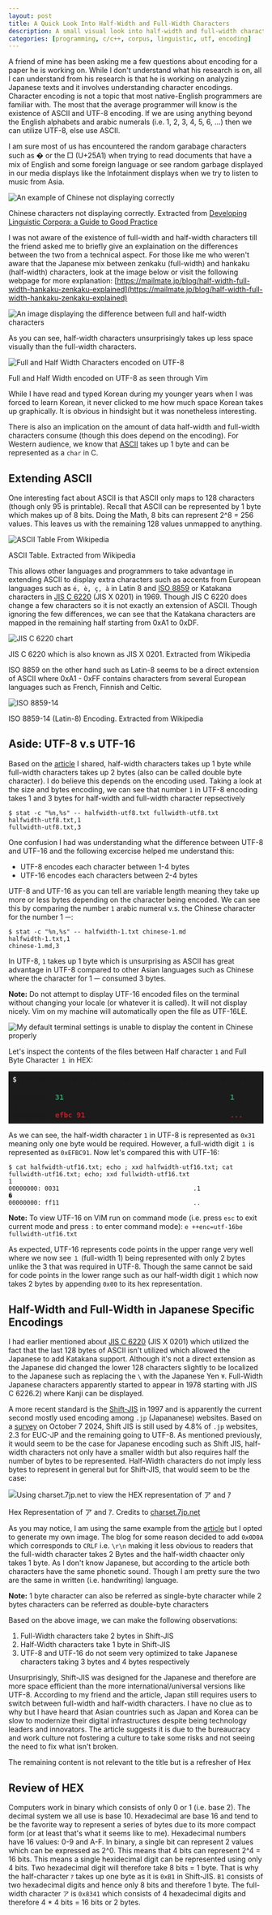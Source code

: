```yaml
---
layout: post
title: A Quick Look Into Half-Width and Full-Width Characters
description: A small visual look into half-width and full-width characters
categories: [programming, c/c++, corpus, linguistic, utf, encoding]
---
```


A friend of mine has been asking me a few questions about encoding for a paper he is working on. 
While I don't understand what his research is on, all I can understand from his research is that he is 
working on analyzing Japanese texts and it involves understanding character encodings. 
Character encoding is not a topic that most native-English programmers are familiar with. 
The most that the average programmer will know is the existence of ASCII and UTF-8 encoding. 
If we are using anything beyond the English alphabets 
and arabic numerals (i.e. 1, 2, 3, 4, 5, 6, ...) then we can utilize UTF-8, else use ASCII.

I am sure most of us has encountered the random garabage characters such as �  or the □ (U+25A1) when trying to read documents that 
have a mix of English and some foreign language or see random garbage displayed in our media displays like the Infotainment displays 
when we try to listen to music from Asia.

![An example of Chinese not displaying correctly](https://users.ox.ac.uk/~martinw/dlc/images/Chapter%2004_img_1.jpg)
<p class = "caption">Chinese characters not displaying correctly. Extracted from <a href = "https://users.ox.ac.uk/~martinw/dlc/chapter4.htm">Developing Linguistic Corpora: a Guide to Good Practice</a></p>

I was not aware of the existence of full-width and half-width characters till the friend asked me to briefly give an explaination on
the differences between the two from a technical aspect. 
For those like me who weren't aware that the Japanese mix between 
zenkaku (full-width) and hankaku (half-width) characters, look at the image below or visit the following webpage for more explanation: [https://mailmate.jp/blog/half-width-full-width-hankaku-zenkaku-explained](https://mailmate.jp/blog/half-width-full-width-hankaku-zenkaku-explained)

![An image displaying the difference between full and half-width characters](https://images.ctfassets.net/rrofptqvevic/3276rMt8nR8HEVYYAhhZvV/633c276e889c8dd101c4ea89cc07f82d/image_-_2023-07-21T105935.292.webp)

As you can see, half-width characters unsurprisingly takes up less space visually than the full-width characters. 

![Full and Half Width Characters encoded on UTF-8](https://zakuarbor.github.io/blog/assets/programming/encoding/full-half-width.png)
<p class = "caption">Full and Half Width encoded on UTF-8 as seen through Vim</p>

While I have read and typed Korean during my younger years when I was forced to learn Korean, it never clicked to me how much space Korean
takes up graphically. It is obvious in hindsight but it was nonetheless interesting. 

There is also an implication 
on the amount of data half-width and full-width characters consume (though this does depend on the encoding). For Western 
audience, we know that [ASCII](https://en.wikipedia.org/wiki/ASCII) takes up 1 byte and can be represented as a `char` in C. 


## Extending ASCII

One interesting fact about ASCII is that ASCII only maps to 128 characters (though only 95 is printable). Recall that ASCII can be 
represented by 1 byte which makes up of 8 bits. Doing the Math, 8 bits can represent 2^8 = 256 values. This leaves us with the remaining 
128 values unmapped to anything.

![ASCII Table From Wikipedia](../assets/programming/encoding/ascii-table.png)
<p class = "caption">ASCII Table. Extracted from Wikipedia</p>

This allows other languages and programmers to take advantage in extending ASCII to display extra characters such as accents from European 
languages such as `é, è, ç, à` in Latin 8 and [ISO 8859](https://en.wikipedia.org/wiki/ISO/IEC_8859) or Katakana characters in 
[JIS C 6220](https://en.wikipedia.org/wiki/JIS_X_0201) (JIS X 0201) in 1969. 
Though JIS C 6220 does change a few characters so it is not exactly an extension of ASCII. Though ignoring the few differences, we can 
see that the Katakana characters are mapped in the remaining half starting from 0xA1 to 0xDF. 

![JIS C 6220 chart](../assets/programming/encoding/jis-c-6220.png)
<p class = "caption">JIS C 6220 which is also known as JIS X 0201. Extracted from Wikipedia</p>

ISO 8859 on the other hand such as Latin-8 seems to be a direct extension of ASCII where 0xA1 - 0xFF contains characters from several 
European languages such as French, Finnish and Celtic.

![ISO 8859-14](../assets/programming/encoding/iso-8859.png)
<p class = "caption">ISO 8859-14 (Latin-8) Encoding. Extracted from Wikipedia</p>

## Aside: UTF-8 v.s UTF-16

Based on the [article](https://mailmate.jp/blog/half-width-full-width-hankaku-zenkaku-explained) I shared, half-width characters takes up 1 byte while full-width characters takes up 2 bytes (also can be called double byte character). 
I do believe this depends on the encoding used. Taking a look at the size and bytes encoding, we can see that number `1` in UTF-8 encoding takes 1 and 3 bytes for half-width and full-width character repsectively

```
$ stat -c "%n,%s" -- halfwidth-utf8.txt fullwidth-utf8.txt 
halfwidth-utf8.txt,1
fullwidth-utf8.txt,3
```

One confusion I had was understanding what the difference between UTF-8 and UTF-16 and the following excercise helped me understand this:
* UTF-8 encodes each character between 1-4 bytes
* UTF-16 encodes each characters between 2-4 bytes

UTF-8 and UTF-16 as you can tell are variable length meaning they take up more or less bytes depending on the character being encoded. We can 
see this by comparing the number `1` arabic numeral v.s. the Chinese character for the number 1 `一`:

```
$ stat -c "%n,%s" -- halfwidth-1.txt chinese-1.md 
halfwidth-1.txt,1
chinese-1.md,3
```

In UTF-8, `1` takes up 1 byte which is unsurprising as ASCII has great advantage in UTF-8 compared to other Asian languages such as Chinese where the character for 1 `一` consumed 3 bytes.

**Note:** Do not attempt to display UTF-16 encoded files on the terminal without changing your locale (or whatever it is called). It will not display nicely. Vim on my machine will automatically open the file as UTF-16LE.

![My default terminal settings is unable to display the content in Chinese properly](https://zakuarbor.github.io/blog/assets/programming/encoding/full-half-width.png)

Let's inspect the contents of the files between Half character `1` and Full Byte Character `１` in HEX:
<pre class = "highlight" style = "background-color: #1b1b1b; padding: .5rem; line-height: 1.25em"><font color="#D0CFCC"><b>$ </b></font>cat halfwidth-1.txt; echo &quot;&quot;; xxd halfwidth-1.txt; cat fullwidth-1.txt ; echo &quot;&quot;; xxd fullwidth-1.txt 
1
00000000: <font color="#26A269"><b>31</b></font>                      <font color="#C01C28"><b>               </b></font>  <font color="#26A269"><b>1</b></font>
１
00000000: <font color="#C01C28"><b>efbc</b></font> <font color="#C01C28"><b>91</b></font>                   <font color="#C01C28"><b>             </b></font>  <font color="#C01C28"><b>...</b></font>
</pre>

As we can see, the half-width character `1` in UTF-8 is represented as `0x31` meaning only one byte would be required. However, a full-width 
digit `１` is represented as `0xEFBC91`. Now let's compared this with UTF-16:

```
$ cat halfwidth-utf16.txt; echo ; xxd halfwidth-utf16.txt; cat fullwidth-utf16.txt; echo; xxd fullwidth-utf16.txt 
1
00000000: 0031                                     .1
�
00000000: ff11                                     ..
```

**Note:** To view UTF-16 on VIM run on command mode (i.e. press `esc` to exit current mode and press `:` to enter command mode): `e ++enc=utf-16be fullwidth-utf16.txt`

As expected, UTF-16 represents code points in the upper range very well where we now see `１` (full-width 1) being represented with only 2 bytes unlike the 3 that was required in UTF-8. 
Though the same cannot be said for code points in the lower range such as our half-width digit 	`1` which now takes 2 bytes by appending `0x00` to its hex representation.

## Half-Width and Full-Width in Japanese Specific Encodings

I had earlier mentioned about [JIS C 6220](https://en.wikipedia.org/wiki/JIS_X_0201) (JIS X 0201) which utilized the fact that the last 128 bytes of ASCII isn't utilized which allowed 
the Japanese to add Katakana support. Although it's not a direct extension as the Japanese did changed the lower 128 characters slightly to be localized to the Japanese such as replacing 
the `\` with the Japanese Yen `¥`. Full-Width Japanese characters apparently started to appear in 1978 starting with JIS C 6226.2) where Kanji can be displayed.

A more recent standard is the [Shift-JIS](https://en.wikipedia.org/wiki/Shift_JIS) in 1997 and is apparently the current second mostly used encoding among `.jp` (Japananese) websites.
Based on a [survey](https://w3techs.com/technologies/segmentation/tld-jp-/character_encoding) on October 7 2024, Shift JIS is still used by 4.8% of `.jp` websites, 2.3 for 
EUC-JP and the remaining going to UTF-8. As mentioned previously, it would seem to be the case for Japanese encoding such as Shift JIS, half-width characters not only have a smaller 
width but also requires half the number of bytes to be represented. Half-Width characters do not imply less bytes to represent in general but for Shift-JIS, that would seem to 
be the case:

![Using charset.7jp.net to view the HEX representation of ア and ｱ](../assets/programming/encoding/shift-jis-ah.png)
<p class = "caption">Hex Representation of ア and ｱ. Credits to <a href = "http://charset.7jp.net/dump.html" alt = "charset.7jp.net">charset.7jp.net</a></p>

As you may notice, I am using the same example from the [article](https://mailmate.jp/blog/half-width-full-width-hankaku-zenkaku-explained) but I opted to generate my own 
image. The blog for some reason decided to add `0x0D0A` which corresponds to `CRLF` i.e. `\r\n` making it less obvious to readers that the full-width character takes 2 Bytes 
and the half-width chaacter only takes 1 byte. As I don't know Japanese, but according to the article both characters have the same phonetic sound. Though I am pretty sure the 
two are the same in written (i.e. handwriting) language.

**Note:** 1 byte character can also be referred as single-byte character while 2 bytes characters can be referred as double-byte characters

Based on the above image, we can make the following observations:
1. Full-Width characters take 2 bytes in Shift-JIS
2. Half-Width characters take 1 byte in Shift-JIS
3. UTF-8 and UTF-16 do not seem very optimized to take Japanese characters taking 3 bytes and 4 bytes respectively

Unsurprisingly, Shift-JIS was designed for the Japanese and therefore are more space efficient than the more international/universal versions like UTF-8. 
According to my friend and the article, Japan still requires users to switch between full-width and half-width characters. I have no clue as to why but I have heard that Asian countries 
such as Japan and Korea can be slow to modernize their digital infrastructures despite being technology leaders and innovators. The article suggests it is due to the bureaucracy and 
work culture not fostering a culture to take some risks and not seeing the need to fix what isn't broken. 

The remaining content is not relevant to the title but is a refresher of Hex

## Review of HEX

Computers work in binary which consists of only 0 or 1 (i.e. base 2). The decimal system we all use is base 10. Hexadecimal are base 16 and tend to be the favorite way to represent 
a series of bytes due to its more compact form (or at least that's what it seems like to me). Hexadecimal numbers have 16 values: 0-9 and A-F. In binary, a single bit can represent 
2 values which can be expressed as 2^0. This means that 4 bits can represent 2^4 = 16 bits. This means a single hexidecimal digit can be represented using only 4 bits. Two 
hexadecimal digit will therefore take 8 bits = 1 byte. That is why the half-character `ｱ` takes up one byte as it is `0xB1` in Shift-JIS. `B1` consists of two hexadecimal digits 
and hence only 8 bits and therefore 1 byte. The full-width character `ア` is `0x8341` which consists of 4 hexadecimal digits and therefore 4 * 4 bits = 16 bits or 2 bytes.

